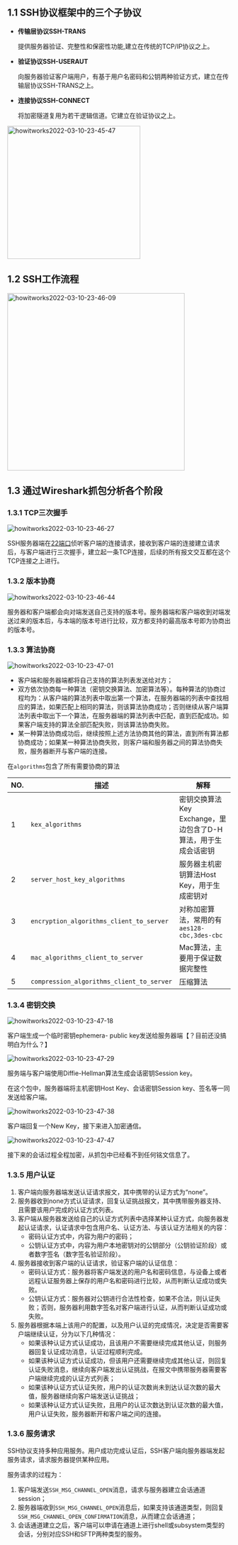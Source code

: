 ## 1.1 SSH协议框架中的三个子协议

- **传输层协议​​SSH-TRANS​​**

  提供服务器验证、完整性和保密性功能,建立在传统的TCP/IP协议之上。

- **验证协议​​SSH-USERAUT**
  
  向服务器验证客户端用户，有基于用户名密码和公钥两种验证方式，建立在传输层协议​​SSH-TRANS​​之上。

- **连接协议​​SSH-CONNECT**
  
  将加密隧道复用为若干逻辑信道。它建立在验证协议之上。

<img src="https://linley.oss-cn-shanghai.aliyuncs.com/typora_image/howitworks2022-03-10-23-45-47.png" alt="howitworks2022-03-10-23-45-47" width="300" height="">

## 1.2 SSH工作流程

<img src="https://linley.oss-cn-shanghai.aliyuncs.com/typora_image/howitworks2022-03-10-23-46-09.png" alt="howitworks2022-03-10-23-46-09" width="400" height="">

## 1.3 通过Wireshark抓包分析各个阶段

### 1.3.1 TCP三次握手

<img src="https://linley.oss-cn-shanghai.aliyuncs.com/typora_image/howitworks2022-03-10-23-46-27.png" alt="howitworks2022-03-10-23-46-27" width="" height="">

SSH服务器端在[22端口](md/guide.md#sshport)侦听客户端的连接请求，接收到客户端的连接建立请求后，与客户端进行三次握手，建立起一条TCP连接，后续的所有报文交互都在这个TCP连接之上进行。

### 1.3.2 版本协商

<img src="https://linley.oss-cn-shanghai.aliyuncs.com/typora_image/howitworks2022-03-10-23-46-44.png" alt="howitworks2022-03-10-23-46-44" width="" height="">

服务器和客户端都会向对端发送自己支持的版本号。服务器端和客户端收到对端发送过来的版本后，与本端的版本号进行比较，双方都支持的最高版本号即为协商出的版本号。

### 1.3.3 算法协商

<img src="https://linley.oss-cn-shanghai.aliyuncs.com/typora_image/howitworks2022-03-10-23-47-01.png" alt="howitworks2022-03-10-23-47-01" width="" height="">

- 客户端和服务器端都将自己支持的算法列表发送给对方；
- 双方依次协商每一种算法（密钥交换算法、加密算法等）。每种算法的协商过程均为：从客户端的算法列表中取出第一个算法，在服务器端的列表中查找相应的算法，如果匹配上相同的算法，则该算法协商成功；否则继续从客户端算法列表中取出下一个算法，在服务器端的算法列表中匹配，直到匹配成功。如果客户端支持的算法全部匹配失败，则该算法协商失败。
- 某一种算法协商成功后，继续按照上述方法协商其他的算法，直到所有算法都协商成功；如果某一种算法协商失败，则客户端和服务器之间的算法协商失败，服务器断开与客户端的连接。

在`algorithms`包含了所有需要协商的算法

| NO. | 描述 | 解释 |
| --- | --- | --- |
| 1 | `kex_algorithms` | 密钥交换算法Key Exchange，里边包含了D-H算法，用于生成会话密钥 |
| 2 | `server_host_key_algorithms` | 服务器主机密钥算法Host Key，用于生成密钥对 |
| 3 | `encryption_algorithms_client_to_server` | 对称加密算法，常用的有`aes128-cbc,3des-cbc` |
| 4 | `mac_algorithms_client_to_server` | Mac算法，主要用于保证数据完整性 |
| 5 | `compression_algorithms_client_to_server` | 压缩算法 |

### 1.3.4 密钥交换

<img src="https://linley.oss-cn-shanghai.aliyuncs.com/typora_image/howitworks2022-03-10-23-47-18.png" alt="howitworks2022-03-10-23-47-18" width="" height="">

客户端生成一个临时密钥ephemera- public key发送给服务器端【？目前还没搞明白为什么？】

<img src="https://linley.oss-cn-shanghai.aliyuncs.com/typora_image/howitworks2022-03-10-23-47-29.png" alt="howitworks2022-03-10-23-47-29" width="" height="">

服务端与客户端使用Diffie-Hellman算法生成会话密钥Session key。

在这个包中，服务器端将主机密钥Host Key、会话密钥Session key、签名等一同发送给客户端。

<img src="https://linley.oss-cn-shanghai.aliyuncs.com/typora_image/howitworks2022-03-10-23-47-38.png" alt="howitworks2022-03-10-23-47-38" width="" height="">

客户端回复一个New Key，接下来进入加密通信。

<img src="https://linley.oss-cn-shanghai.aliyuncs.com/typora_image/howitworks2022-03-10-23-47-47.png" alt="howitworks2022-03-10-23-47-47" width="" height="">

接下来的会话过程全程加密，从抓包中已经看不到任何铭文信息了。

### 1.3.5 用户认证

1. 客户端向服务器端发送认证请求报文，其中携带的认证方式为“none”。
2. 服务器收到none方式认证请求，回复认证挑战报文，其中携带服务器支持、且需要该用户完成的认证方式列表。
3. 客户端从服务器发送给自己的认证方式列表中选择某种认证方式，向服务器发起认证请求，认证请求中包含用户名、认证方法、与该认证方法相关的内容：
   - 密码认证方式中，内容为用户的密码；
   - 公钥认证方式中，内容为用户本地密钥对的公钥部分（公钥验证阶段）或者数字签名（数字签名验证阶段）。
4. 服务器接收到客户端的认证请求，验证客户端的认证信息：
   - 密码认证方式：服务器将客户端发送的用户名和密码信息，与设备上或者远程认证服务器上保存的用户名和密码进行比较，从而判断认证成功或失败。
   - 公钥认证方式：服务器对公钥进行合法性检查，如果不合法，则认证失败；否则，服务器利用数字签名对客户端进行认证，从而判断认证成功或失败。
5. 服务器根据本端上该用户的配置，以及用户认证的完成情况，决定是否需要客户端继续认证，分为以下几种情况：
   - 如果该种认证方式认证成功，且该用户不需要继续完成其他认证，则服务器回复认证成功消息，认证过程顺利完成。
   - 如果该种认证方式认证成功，但该用户还需要继续完成其他认证，则回复认证失败消息，继续向客户端发出认证挑战，在报文中携带服务器需要客户端继续完成的认证方式列表；
   - 如果该种认证方式认证失败，用户的认证次数尚未到达认证次数的最大值，服务器继续向客户端发送认证挑战；
   - 如果该种认证方式认证失败，且用户的认证次数达到认证次数的最大值，用户认证失败，服务器断开和客户端之间的连接。

### 1.3.6 服务请求

SSH协议支持多种应用服务。用户成功完成认证后，SSH客户端向服务器端发起服务请求，请求服务器提供某种应用。

服务请求的过程为：
1. 客户端发送`SSH_MSG_CHANNEL_OPEN`消息，请求与服务器建立会话通道session；
2. 服务器端收到`SSH_MSG_CHANNEL_OPEN`消息后，如果支持该通道类型，则回复`SSH_MSG_CHANNEL_OPEN_CONFIRMATION`消息，从而建立会话通道；
3. 会话通道建立之后，客户端可以申请在通道上进行shell或subsystem类型的会话，分别对应SSH和SFTP两种类型的服务。
